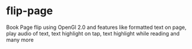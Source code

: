 # flip-page
Book Page flip using OpenGl 2.0 and features like formatted text on page, play audio of text, text highlight on tap, text highlight while reading and many more
